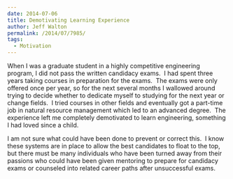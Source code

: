 ```yaml
---
date: 2014-07-06
title: Demotivating Learning Experience
author: Jeff Walton
permalink: /2014/07/7985/
tags:
  - Motivation
---
```

When I was a graduate student in a highly competitive engineering program, I did not pass the written candidacy exams.  I had spent three years taking courses in preparation for the exams.  The exams were only offered once per year, so for the next several months I wallowed around trying to decide whether to dedicate myself to studying for the next year or change fields.  I tried courses in other fields and eventually got a part-time job in natural resource management which led to an advanced degree.  The experience left me completely demotivated to learn engineering, something I had loved since a child.

I am not sure what could have been done to prevent or correct this.  I know these systems are in place to allow the best candidates to float to the top, but there must be many individuals who have been turned away from their passions who could have been given mentoring to prepare for candidacy exams or counseled into related career paths after unsuccessful exams.
